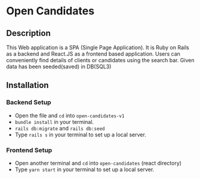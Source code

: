 # Open Candidates

## Description

This Web application is a SPA (Single Page Application). It is Ruby on Rails as a backend and React.JS as a frontend based application.
Users can conveniently find details of clients or candidates using the search bar. Given data has been seeded(saved) in DB(SQL3)


## Installation 
### Backend Setup
- Open the file and `cd` into `open-candidates-v1`
- `bundle install` in your terminal.
- `rails db:migrate` and `rails db:seed` 
- Type `rails s` in your terminal to set up a local server.

### Frontend Setup
- Open another terminal and `cd` into `open-candidates` (react directory)
- Type `yarn start` in your terminal to set up a local server.


